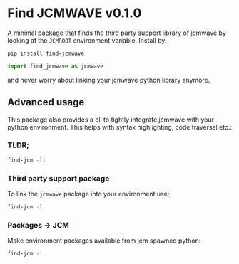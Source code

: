 # Find JCMWAVE v0.1.0
A minimal package that finds the third party support library of jcmwave by looking at the `JCMROOT` environment variable. 
Install by:

```bash
pip install find-jcmwave
```

```python
import find_jcmwave as jcmwave
```

and never worry about linking your jcmwave python library anymore.

## Advanced usage
This package also provides a cli to tightly integrate jcmwave with your python environment. This helps with syntax highlighting, code traversal etc.:
### TLDR;
```bash
find-jcm -li
```

### Third party support package
To link the `jcmwave` package into your environment use:
```bash
find-jcm -l
```

### Packages -> JCM
Make environment packages available from jcm spawned python:
```bash
find-jcm -i
```